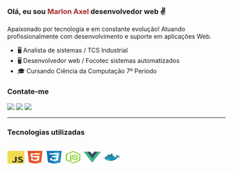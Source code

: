 ### Olá, eu sou <span  style="color: brown"> Marlon Axel </span> desenvolvedor web ✌️
Apaixonado por tecnologia e em constante evolução!
 Atuando profissionalmente com desenvolvimento e suporte em aplicações Web.
<ul>
    <li>🖥️ Analista de sistemas / TCS Industrial </li>
    <li>🖥️ Desenvolvedor web / Focotec sistemas automatizados</li>
    <li>🎓 Cursando Ciência da Computação 7º Período</li>
    
</ul>

### Contate-me

<div>
<a href="https://github.com/MarlonAxel"> 
<a href="https://www.linkedin.com/in/marlon-axel-460750148/" rel="nofollow"><img src="https://img.shields.io/badge/LinkedIn-0077B5?style=for-the-badge&logo=linkedin&logoColor=white" data-canonical-src="https://img.shields.io/badge/-LinkedIn-%230077B5?style=for-the-badge&amp;logo=linkedin&amp;logoColor=white" style="max-width: 100%;"></a>  
<a href="https://www.instagram.com/marlon.axl/" rel="nofollow"><img src="https://img.shields.io/badge/Instagram-E4405F?style=for-the-badge&logo=instagram&logoColor=white" data-canonical-src="https://img.shields.io/badge/Instagram-E4405F?style=for-the-badge&amp;logo=instagram&amp;logoColor=white" style="max-width: 100%;"></a> 
</a><a href="mailto:marlonaxel63@gmail.com"><img src="https://img.shields.io/badge/Gmail-D14836?style=for-the-badge&logo=gmail&logoColor=white" data-canonical-         src="https://img.shields.io/badge/-Gmail-%23333?style=for-the-badge&amp;logo=gmail&amp;logoColor=white" style="max-width: 100%;"></a>

  </div>


<hr>

### Tecnologias utilizadas 
<br> 
<div>
<img align="center" alt="Marlon axel" height="30" width="40" src="https://raw.githubusercontent.com/devicons/devicon/master/icons/javascript/javascript-original.svg" style="max-width: 100%;">

<img align="center" alt="Marlon axel" height="30" width="40" src="https://raw.githubusercontent.com/devicons/devicon/master/icons/html5/html5-original.svg" style="max-width: 100%;">

<img align="center" alt="Marlon axel" height="30" width="40" src="https://raw.githubusercontent.com/devicons/devicon/master/icons/css3/css3-original.svg" style="max-width: 100%;">

<img align="center" alt="Marlon axel" height="30" width="40" src="https://raw.githubusercontent.com/devicons/devicon/master/icons/nodejs/nodejs-original.svg" style="max-width: 100%;">

<img align="center" alt="Marlon axel" height="30" width="40" src="https://raw.githubusercontent.com/devicons/devicon/master/icons/vuejs/vuejs-original.svg" style="max-width: 100%;">

<img align="center" alt="Marlon axel" height="30" width="40" src="https://raw.githubusercontent.com/devicons/devicon/master/icons/docker/docker-original.svg" style="max-width: 100%;">
</div>
